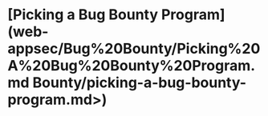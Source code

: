 # \[Picking a Bug Bounty Program]\(web-appsec/Bug%20Bounty/Picking%20A%20Bug%20Bounty%20Program.md Bounty/picking-a-bug-bounty-program.md>)

